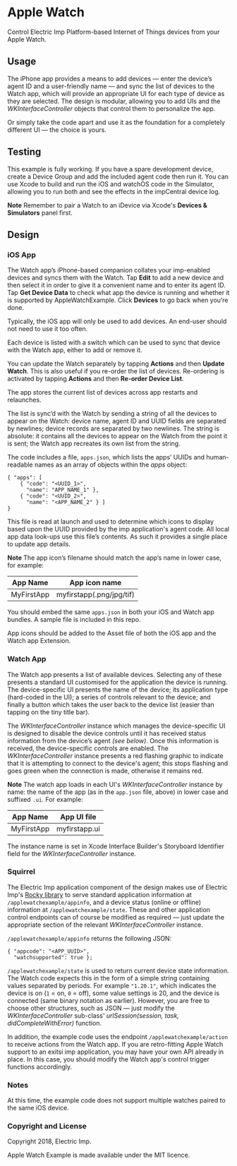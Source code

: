 # Apple Watch #

Control Electric Imp Platform-based Internet of Things devices from your Apple Watch.

## Usage ##

The iPhone app provides a means to add devices — enter the device’s agent ID and a user-friendly name — and sync the list of devices to the Watch app, which will provide an appropriate UI for each type of device as they are selected. The design is modular, allowing you to add UIs and the *WKInterfaceController* objects that control them to personalize the app.

Or simply take the code apart and use it as the foundation for a completely different UI — the choice is yours.

## Testing ##

This example is fully working. If you have a spare development device, create a Device Group and add the included agent code then run it. You can use Xcode to build and run the iOS and watchOS code in the Simulator, allowing you to run both and see the effects in the impCentral device log.

**Note** Remember to pair a Watch to an iDevice via Xcode's **Devices & Simulators** panel first.

## Design ##

### iOS App ###

The Watch app’s iPhone-based companion collates your imp-enabled devices and syncs them with the Watch. Tap **Edit** to add a new device and then select it in order to give it a convenient name and to enter its agent ID. Tap **Get Device Data** to check what app the device is running and whether it is supported by AppleWatchExample. Click **Devices** to go back when you’re done.

Typically, the iOS app will only be used to add devices. An end-user should not need to use it too often.

Each device is listed with a switch which can be used to sync that device with the Watch app, either to add or remove it.

You can update the Watch separately by tapping **Actions** and then **Update Watch**. This is also useful if you re-order the list of devices. Re-ordering is activated by tapping **Actions** and then **Re-order Device List**.

The app stores the current list of devices across app restarts and relaunches.

The list is sync’d with the Watch by sending a string of all the devices to appear on the Watch: device name, agent ID and UUID fields are separated by newlines; device records are separated by two newlines. The string is absolute: it contains all the devices to appear on the Watch from the point it is sent; the Watch app recreates its own list from the string.

The code includes a file, `apps.json`, which lists the apps’ UUIDs and human-readable names as an array of objects within the *apps* object:

```
{ "apps": [
    { "code": "<UUID_1>",
      "name": "APP_NAME_1" },
    { "code": "<UUID_2>",
      "name": "<APP_NAME_2" } ]
}
```

This file is read at launch and used to determine which icons to display based upon the UUID provided by the imp application's agent code. All local app data look-ups use this file’s contents. As such it provides a single place to update app details. 

**Note** The app icon’s filename should match the app’s name in lower case, for example:

| App Name | App icon name |
| --- | --- |
| MyFirstApp | myfirstapp(.png/jpg/tif) |

You should embed the same `apps.json` in both your iOS and Watch app bundles. A sample file is included in this repo.

App icons should be added to the Asset file of both the iOS app and the Watch app Extension.

### Watch App ###

The Watch app presents a list of available devices. Selecting any of these presents a standard UI customised for the application the device is running. The device-specific UI presents the name of the device; its application type (hard-coded in the UI); a series of controls relevant to the device; and finally a button which takes the user back to the device list (easier than tapping on the tiny title bar).

The *WKInterfaceController* instance which manages the device-specific UI is designed to disable the device controls until it has received status information from the device’s agent *(see below)*. Once this information is received, the device-specific controls are enabled. The *WKInterfaceController* instance presents a red flashing graphic to indicate that it is attempting to connect to the device's agent; this stops flashing and goes green when the connection is made, otherwise it remains red.

**Note** The watch app loads in each UI's *WKInterfaceController* instance by name: the name of the app (as in the `app.json` file, above) in lower case and suffixed `.ui`. For example:

| App Name | App UI file |
| --- | --- |
| MyFirstApp | myfirstapp.ui |

The instance name is set in Xcode Interface Builder's Storyboard Identifier field for the *WKInterfaceController* instance.

### Squirrel ###

The Electric Imp application component of the design makes use of Electric Imp's [Rocky library](https://developer.electricimp.com/libraries/utilities/rocky) to serve standard application information at `/applewatchexample/appinfo`, and a device status (online or offline) information at `/applewatchexample/state`. These and other application control endpoints can of course be modified as required — just update the appropriate section of the relevant *WKInterfaceController* instance.

`/applewatchexample/appinfo` returns the following JSON:

```
{ "appcode": "<APP_UUID>",
  "watchsupported": true };
```

`/applewatchexample/state` is used to return current device state information. The Watch code expects this in the form of a simple string containing values separated by periods. For example `"1.20.1"`, which indicates the device is on (`1` = on, `0` = off), some value settings is 20, and the device is connected (same binary notation as earlier). However, you are free to choose other structures, such as JSON &mdash; just modify the *WKInterfaceController* sub-class' *urlSession(session, task, didCompleteWithError)* function.

In addition, the example code uses the endpoint `/applewatchexample/action` to receive actions from the Watch app. If you are retro-fitting Apple Watch support to an exitsi imp application, you may have your own API already in place. In this case, you should modify the Watch app's control trigger functions accordingly.

### Notes ###

At this time, the example code does not support multiple watches paired to the same iOS device.

### Copyright and License ###

Copyright 2018, Electric Imp.

Apple Watch Example is made available under the MIT licence.
